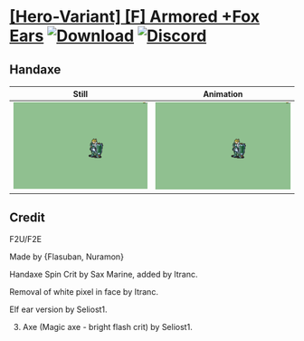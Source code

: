 # [\[Hero-Variant\] \[F\] Armored +Fox Ears](./) [![Download](https://img.shields.io/badge/Download--red?style=social&logo=github)](https://minhaskamal.github.io/DownGit/#/home?url=https://github.com/Klokinator/FE-Repo/tree/main/Battle%20Animations%2FInfantry%20-%20(Swd)%20Mercenaries%20and%20Heroes%2F%5BHero-Variant%5D%20%5BF%5D%20Armored%20%2BFox%20Ears%2F4.%20Handaxe%20(Spin%20Crit)) [![Discord](https://img.shields.io/badge/Discord--blue?style=social&logo=discord)](https://discord.gg/C7VNGnyTPA)

## Handaxe

| Still | Animation |
| :---: | :-------: |
| ![Handaxe still](./Handaxe_000.png) | ![Handaxe](./Handaxe.gif) |

## Credit

F2U/F2E

Made by {Flasuban, Nuramon}

Handaxe Spin Crit by Sax Marine, added by ltranc.

Removal of white pixel in face by Itranc.

Elf ear version by Seliost1.

3. Axe (Magic axe - bright flash crit) by Seliost1.
